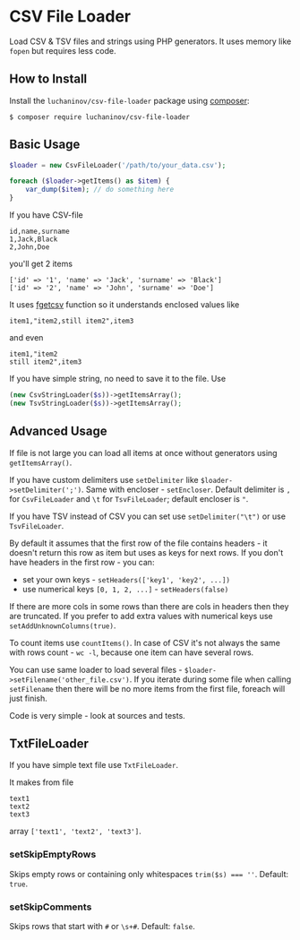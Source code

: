 CSV File Loader
===============

Load CSV & TSV files and strings using PHP generators. It uses memory like `fopen` but requires less code.

How to Install
--------------

Install the `luchaninov/csv-file-loader` package using [composer](http://getcomposer.org/):

```shell
$ composer require luchaninov/csv-file-loader
```

Basic Usage
-----------

```php
$loader = new CsvFileLoader('/path/to/your_data.csv');

foreach ($loader->getItems() as $item) {
    var_dump($item); // do something here
}
```

If you have CSV-file

```
id,name,surname
1,Jack,Black
2,John,Doe
```

you'll get 2 items
```
['id' => '1', 'name' => 'Jack', 'surname' => 'Black']
['id' => '2', 'name' => 'John', 'surname' => 'Doe']
```

It uses [fgetcsv](http://php.net/fgetcsv) function so it understands enclosed values like

```
item1,"item2,still item2",item3
```

and even

```
item1,"item2
still item2",item3
```

If you have simple string, no need to save it to the file. Use
```php
(new CsvStringLoader($s))->getItemsArray();
(new TsvStringLoader($s))->getItemsArray();
```

Advanced Usage
--------------

If file is not large you can load all items at once without generators using `getItemsArray()`. 

If you have custom delimiters use `setDelimiter` like `$loader->setDelimiter(';')`. Same with encloser - `setEncloser`.
Default delimiter is `,` for `CsvFileLoader` and `\t` for `TsvFileLoader`; default encloser is `"`.

If you have TSV instead of CSV you can set use `setDelimiter("\t")` or use `TsvFileLoader`.

By default it assumes that the first row of the file contains headers - it doesn't return this row as item but uses as keys for next rows.
If you don't have headers in the first row - you can:
- set your own keys - `setHeaders(['key1', 'key2', ...])`
- use numerical keys `[0, 1, 2, ...]` - `setHeaders(false)`

If there are more cols in some rows than there are cols in headers then they are truncated.
If you prefer to add extra values with numerical keys use `setAddUnknownColumns(true)`.

To count items use `countItems()`. In case of CSV it's not always the same with rows count - `wc -l`, because one item can have several rows.

You can use same loader to load several files - `$loader->setFilename('other_file.csv')`. If you iterate during some file when calling
`setFilename` then there will be no more items from the first file, foreach will just finish.

Code is very simple - look at sources and tests.

TxtFileLoader
-------------

If you have simple text file use `TxtFileLoader`.

It makes from file

```
text1
text2
text3
```

array `['text1', 'text2', 'text3']`.

### setSkipEmptyRows

Skips empty rows or containing only whitespaces `trim($s) === ''`. Default: `true`.

### setSkipComments

Skips rows that start with `#` or `\s+#`. Default: `false`.

